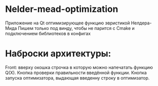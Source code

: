 # Nelder-mead-optimization
Приложение на Qt оптимизирующее функцию эвристикой Нелдера-Мида
Пишем только под винду, чтобы не парится с Cmake и подключением библиотеков в конфигах
# Наброски архитектуры:
Front: вверху окошка строчка в которую можно напечатать функцию Q(X). Кнопка проверки правильности введённой функции. Кнопка запуска оптимизатора, выдающая введенну строку в оптимизатор.
